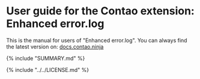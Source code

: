 # User guide for the Contao extension: Enhanced error.log

This is the manual for users of "Enhanced error.log".  You can always find the latest 
version on: [docs.contao.ninja](http://docs.contao.ninja/)


{% include "SUMMARY.md" %}

{% include "../../LICENSE.md" %}

